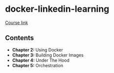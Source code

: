 # docker-linkedin-learning

[Course link](https://www.linkedin.com/learning/learning-docker-2/)

## Contents

* **Chapter 2:** Using Docker
* **Chapter 3:** Building Docker Images
* **Chapter 4:** Under The Hood
* **Chapter 5:** Orchestration
